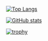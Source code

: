 [![Top Langs](https://github-readme-stats.vercel.app/api/top-langs/?username=esnya&layout=compact&langs_count=10&theme=github_dark)](https://github.com/anuraghazra/github-readme-stats)

[![GitHub stats](https://github-readme-stats.vercel.app/api?username=esnya&count_private=true&show_icons=true&theme=github_dark)](https://github-readme-stats.vercel.app/)

[![trophy](https://github-profile-trophy.vercel.app/?username=esnya&theme=darkhub)](https://github.com/ryo-ma/github-profile-trophy)
